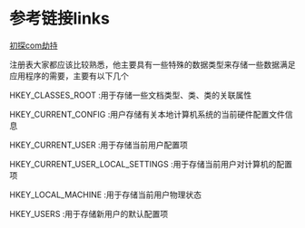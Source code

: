 # 参考链接links

[初探com劫持](https://drunkmars.top/2021/10/07/com%E5%8A%AB%E6%8C%81/)



注册表大家都应该比较熟悉，他主要具有一些特殊的数据类型来存储一些数据满足应用程序的需要，主要有以下几个

HKEY_CLASSES_ROOT :用于存储一些文档类型、类、类的关联属性

HKEY_CURRENT_CONFIG :用户存储有关本地计算机系统的当前硬件配置文件信息

HKEY_CURRENT_USER :用于存储当前用户配置项

HKEY_CURRENT_USER_LOCAL_SETTINGS :用于存储当前用户对计算机的配置项

HKEY_LOCAL_MACHINE :用于存储当前用户物理状态

HKEY_USERS :用于存储新用户的默认配置项